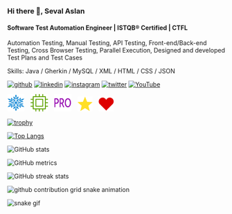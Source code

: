 ### Hi there 👋, Seval Aslan
#### Software Test Automation Engineer | ISTQB® Certified | CTFL
Automation Testing, Manual Testing, API Testing, Front-end/Back-end Testing, Cross Browser Testing, Parallel Execution, Designed and developed Test Plans and Test Cases

Skills: Java / Gherkin / MySQL / XML / HTML / CSS / JSON



[<img src='https://cdn.jsdelivr.net/npm/simple-icons@3.0.1/icons/github.svg' alt='github' height='40'>](https://github.com/gumburtu)  [<img src='https://cdn.jsdelivr.net/npm/simple-icons@3.0.1/icons/linkedin.svg' alt='linkedin' height='40'>](https://www.linkedin.com/in/aslanseval1986/)  [<img src='https://cdn.jsdelivr.net/npm/simple-icons@3.0.1/icons/instagram.svg' alt='instagram' height='40'>](https://www.instagram.com/gumburtu/)  [<img src='https://cdn.jsdelivr.net/npm/simple-icons@3.0.1/icons/twitter.svg' alt='twitter' height='40'>](https://twitter.com/gumburtu)  [<img src='https://cdn.jsdelivr.net/npm/simple-icons@3.0.1/icons/youtube.svg' alt='YouTube' height='40'>](https://www.youtube.com/channel/aslanseval1986)  

<a href='https://archiveprogram.github.com/'><img src='https://raw.githubusercontent.com/acervenky/animated-github-badges/master/assets/acbadge.gif' width='40' height='40'></a> <a href='https://docs.github.com/en/developers'><img src='https://raw.githubusercontent.com/acervenky/animated-github-badges/master/assets/devbadge.gif' width='40' height='40'></a> <a href='https://github.com/pricing'><img src='https://raw.githubusercontent.com/acervenky/animated-github-badges/master/assets/pro.gif' width='40' height='40'></a> <a href='https://stars.github.com/'><img src='https://raw.githubusercontent.com/acervenky/animated-github-badges/master/assets/starbadge.gif' width='35' height='35'></a> <a href='https://docs.github.com/en/github/supporting-the-open-source-community-with-github-sponsors'><img src='https://raw.githubusercontent.com/acervenky/animated-github-badges/master/assets/sponsorbadge.gif' width='35' height='35'></a> 

[![trophy](https://github-profile-trophy.vercel.app/?username=gumburtu)](https://github.com/ryo-ma/github-profile-trophy)

[![Top Langs](https://github-readme-stats.vercel.app/api/top-langs/?username=gumburtu)](https://github.com/anuraghazra/github-readme-stats)

![GitHub stats](https://github-readme-stats.vercel.app/api?username=gumburtu&show_icons=true)  

![GitHub metrics](https://metrics.lecoq.io/gumburtu)  

![GitHub streak stats](https://streak-stats.demolab.com/?user=gumburtu)  

<picture>
  <source media="(prefers-color-scheme: dark)" srcset="https://raw.githubusercontent.com/gumburtu/gumburtu/output/github-contribution-grid-snake-dark.svg">
  <source media="(prefers-color-scheme: light)" srcset="https://raw.githubusercontent.com/gumburtu/gumburtu/output/github-contribution-grid-snake.svg">
  <img alt="github contribution grid snake animation" src="https://raw.githubusercontent.com/gumburtu/gumburtu/output/github-contribution-grid-snake.svg">
</picture>

![snake gif](https://github.com/gumburtu/gumburtu/blob/output/github-contribution-grid-snake.gif)


